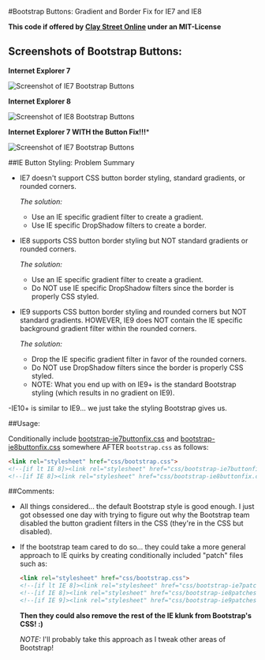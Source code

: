 #Bootstrap Buttons: Gradient and Border Fix for IE7 and IE8

**This code if offered by [Clay Street Online](http://www.claystreet.com) under an MIT-License**

## Screenshots of Bootstrap Buttons:

**Internet Explorer 7**

![Screenshot of IE7 Bootstrap Buttons](http://www.claystreet.com/sites/claystreet/dev/bootstrap/iebutton-fix/img/ie7-buttons.png)

**Internet Explorer 8**

![Screenshot of IE8 Bootstrap Buttons](http://www.claystreet.com/sites/claystreet/dev/bootstrap/iebutton-fix/img/ie8-buttons.png)

**Internet Explorer 7 WITH the Button Fix!!!***

![Screenshot of IE7 Bootstrap Buttons](http://www.claystreet.com/sites/claystreet/dev/bootstrap/iebutton-fix/img/ie7-buttons-fix.png)


##IE Button Styling: Problem Summary
- IE7 doesn't support CSS button border styling, standard gradients, or rounded corners. 

  *The solution:*
    - Use an IE specific gradient filter to create a gradient. 
    - Use IE specific DropShadow filters to create a border. 
    
- IE8 supports CSS button border styling but NOT standard gradients or rounded corners. 

  *The solution:*
    - Use an IE specific gradient filter to create a gradient. 
    - Do NOT use IE specific DropShadow filters since the border is properly CSS styled. 

- IE9 supports CSS button border styling and rounded corners but NOT standard gradients.
  HOWEVER, IE9 does NOT contain the IE specific background gradient filter within the
  rounded corners. 
 
  *The solution:*
    - Drop the IE specific gradient filter in favor of the rounded corners. 
    - Do NOT use DropShadow filters since the border is properly CSS styled. 
    - NOTE: What you end up with on IE9+ is the standard Bootstrap styling
      (which results in no gradient on IE9).

-IE10+ is similar to IE9... we just take the styling Bootstrap gives us.

##Usage:

Conditionally include [bootstrap-ie7buttonfix.css](css/bootstrap-ie7buttonfix.css) and [bootstrap-ie8buttonfix.css](css/bootstrap-ie8buttonfix.css)
somewhere AFTER `bootstrap.css` as follows:

```html
<link rel="stylesheet" href="css/bootstrap.css">
<!--[if lt IE 8]><link rel="stylesheet" href="css/bootstrap-ie7buttonfix.css"><![endif]-->
<!--[if IE 8]><link rel="stylesheet" href="css/bootstrap-ie8buttonfix.css"><![endif]--> 
```

##Comments:
- All things considered... the default Bootstrap style is good enough.
  I just got obsessed one day with trying to figure out why the Bootstrap team
  disabled the button gradient filters in the CSS (they're in the CSS but disabled). 
- If the bootstrap team cared to do so... they could take a more general
  approach to IE quirks by creating conditionally included "patch" files such as: 
  
  ```html
  <link rel="stylesheet" href="css/bootstrap.css">
  <!--[if lt IE 8]><link rel="stylesheet" href="css/bootstrap-ie7patches.css"><![endif]-->
  <!--[if IE 8]><link rel="stylesheet" href="css/bootstrap-ie8patches.css"><![endif]-->
  <!--[if IE 9]><link rel="stylesheet" href="css/bootstrap-ie9patches.css"><![endif]--> 
  ```
  
  **Then they could also remove the rest of the IE klunk from Bootstrap's CSS! :)**

  *NOTE:* I'll probably take this approach as I tweak other areas of Bootstrap! 

